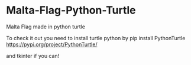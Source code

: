 # Malta-Flag-Python-Turtle
Malta Flag made in python turtle 



To check it out you need to install turtle python by pip install PythonTurtle https://pypi.org/project/PythonTurtle/

and tkinter if you can!


